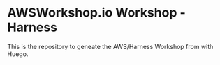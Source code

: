 

# AWSWorkshop.io Workshop - Harness

This is the repository to geneate the AWS/Harness Workshop from with Huego. 



